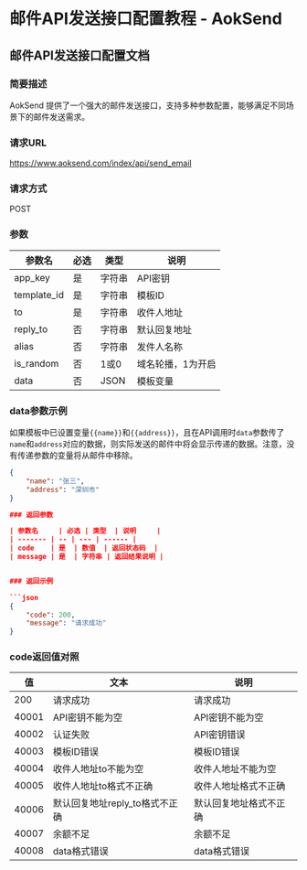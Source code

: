 # 邮件API发送接口配置教程 - AokSend

## 邮件API发送接口配置文档

### 简要描述
AokSend 提供了一个强大的邮件发送接口，支持多种参数配置，能够满足不同场景下的邮件发送需求。

### 请求URL

https://www.aoksend.com/index/api/send_email


### 请求方式

POST

### 参数

| 参数名       | 必选 | 类型   | 说明                     |
|--------------|------|--------|--------------------------|
| app_key      | 是   | 字符串 | API密钥                  |
| template_id  | 是   | 字符串 | 模板ID                   |
| to           | 是   | 字符串 | 收件人地址               |
| reply_to     | 否   | 字符串 | 默认回复地址             |
| alias        | 否   | 字符串 | 发件人名称               |
| is_random    | 否   | 1或0   | 域名轮播，1为开启        |
| data         | 否   | JSON   | 模板变量                 |

### data参数示例
如果模板中已设置变量`{{name}}`和`{{address}}`，且在API调用时`data`参数传了`name`和`address`对应的数据，则实际发送的邮件中将会显示传递的数据。注意，没有传递参数的变量将从邮件中移除。

```json
{
    "name": "张三",
    "address": "深圳市"
}

### 返回参数

| 参数名     | 必选 | 类型  | 说明     |
| ------- | -- | --- | ------ |
| code    | 是  | 数值  | 返回状态码  |
| message | 是  | 字符串 | 返回结果说明 |


### 返回示例

```json
{
    "code": 200,
    "message": "请求成功"
}
```

### code返回值对照

| 值     | 文本                   | 说明          |
| ----- | -------------------- | ----------- |
| 200   | 请求成功                 | 请求成功        |
| 40001 | API密钥不能为空            | API密钥不能为空   |
| 40002 | 认证失败                 | API密钥错误     |
| 40003 | 模板ID错误               | 模板ID错误      |
| 40004 | 收件人地址to不能为空          | 收件人地址不能为空   |
| 40005 | 收件人地址to格式不正确         | 收件人地址格式不正确  |
| 40006 | 默认回复地址reply\_to格式不正确 | 默认回复地址格式不正确 |
| 40007 | 余额不足                 | 余额不足        |
| 40008 | data格式错误             | data格式错误    |
